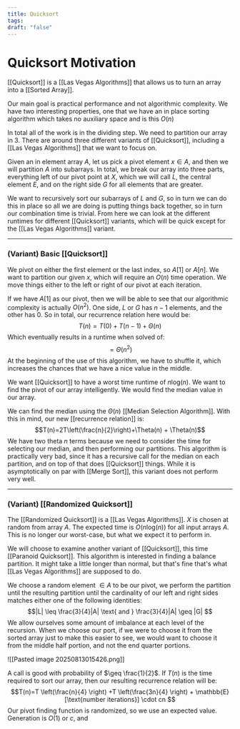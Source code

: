 ```yaml
---
title: Quicksort
tags: 
draft: "false"
---
```

# Quicksort Motivation
[[Quicksort]] is a [[Las Vegas Algorithms]] that allows us to turn an array into a [[Sorted Array]]. 

Our main goal is practical performance and not algorithmic complexity. We have two interesting properties, one that we have an in place sorting algorithm which takes no auxiliary space and is this $O(n)$

In total all of the work is in the dividing step. We need to partition our array in 3. There are around three different variants of [[Quicksort]], including a [[Las Vegas Algorithms]] that we want to focus on. 

Given an in element array $A$, let us pick a pivot element $x \in A$, and then we will partition $A$ into subarrays.  In total, we break our array into three parts, everything left of our pivot point at $X$, which we will call $L$, the central element $E$, and on the right side $G$ for all elements that are greater. 

We want to recursively sort our subarrays of $L$ and $G$, so in turn we can do this in place so all we are doing is putting things back together, so in turn our combination time is trivial. From here we can look at the different runtimes for different [[Quicksort]] variants, which will be quick except for the [[Las Vegas Algorithms]] variant.

---
### (Variant) Basic [[Quicksort]]
We pivot on either the first element or the last index, so $A[1]$ or $A[n]$. We want to partition our given $x$, which will require an $O(n)$ time operation. We move things either to the left or right of our pivot at each iteration. 

If we have $A[1]$ as our pivot, then we will be able to see that our algorithmic complexity is actually $O(n^2)$. One side, $L$ or $G$ has $n-1$ elements, and the other has $0$. So in total, our recurrence relation here would be:
$$T(n)=T(0)+T(n-1)+\Theta(n)$$
Which eventually results in a runtime when solved of:
$$=\Theta(n^2)$$
At the beginning of the use of this algorithm, we have to shuffle it, which increases the chances that we have a nice value in the middle. 

We want [[Quicksort]] to have a worst time runtime of $n\text{log}(n)$. We want to find the pivot of our array intelligently. We would find the median value in our array.  

We can find the median using the $\Theta(n)$ [[Median Selection Algorithm]]. With this in mind, our new [[recurrence relation]] is:
$$T(n)=2T\left(\frac{n}{2}\right)+\Theta(n) + \Theta(n)$$
We have two theta $n$ terms because we need to consider the time for selecting our median, and then performing our partitions. This algorithm is practically very bad, since it has a recursive call for the median on each partition, and on top of that does [[Quicksort]] things. While it is asymptotically on par with [[Merge Sort]], this variant does not perform very well.  

---
### (Variant) [[Randomized Quicksort]]
The [[Randomized Quicksort]] is a [[Las Vegas Algorithms]].  $X$ is chosen at random from array $A$. The expected time is $O(n\text{log}(n))$ for all input arrays $A$. This is no longer our worst-case, but what we expect it to perform in. 

We will choose to examine another variant of [[Quicksort]], this time [[Paranoid Quicksort]]. This algorithm is interested in finding a balance partition. It might take a little longer than normal, but that's fine that's what [[Las Vegas Algorithms]] are supposed to do. 

We choose a random element $\in A$ to be our pivot, we perform the partition until the resulting partition until the cardinality of our left and right sides matches either one of the following identities:
$$|L| \leq \frac{3}{4}|A| \text{ and } \frac{3}{4}|A| \geq |G| $$
We allow ourselves some amount of imbalance at each level of the recursion. When we choose our port, if we were to choose it from the sorted array just to make this easier to see, we would want to choose it from the middle half portion, and not the end quarter portions.

![[Pasted image 20250813015426.png]]

A call is good with probability of $\geq \frac{1}{2}$. If $T(n)$ is the time required to sort our array, then our resulting recurrence relation will be:
$$T(n)=T \left(\frac{n}{4} \right) +T \left(\frac{3n}{4} \right) + \mathbb{E}[\text{number iterations}] \cdot cn $$Our pivot finding function is randomized, so we use an expected value. Generation is $O(1)$ or $c$, and 